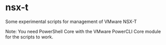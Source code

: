 # nsx-t
Some experimental scripts for management of VMware NSX-T

Note: You need PowerShell Core with the VMware PowerCLI Core module for the scripts to work.
